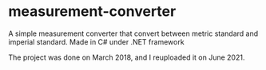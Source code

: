 # measurement-converter
A simple measurement converter that convert between metric standard and imperial standard. Made in C# under .NET framework

The project was done on March 2018, and I reuploaded it on June 2021.
